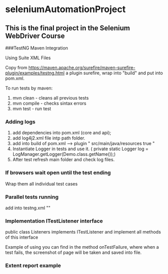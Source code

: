 # seleniumAutomationProject

## This is the final project in the Selenium WebDriver Course





###TestNG Maven Integration

Using Suite XML Files

Copy from https://maven.apache.org/surefire/maven-surefire-plugin/examples/testng.html  a plugin surefire,
wrap into "build"  and put into pom.xml.


To run tests by maven:

1. mvn clean  - cleans all previous tests
2. mvn compile - checks sintax errors
3. mvn test  -  run test


### Adding logs

1. add dependencies into pom.xml (core and api);
2. add log4j2.xml file intp path folder.
3. add into build of pom.xml  --> plugin 
	"<resources>
      <resource>
        <directory>src/main/java/resources</directory>
        <filtering>true</filtering>
      </resource>
     </resources>"
4. Instantiate Logger in tests and use it.  ( private static Logger log = LogManager.getLogger(Demo.class.getName());)
5. After test refresh main folder and check log files.

### If browsers wait open until the test ending

Wrap them all individual test cases

### Parallel tests running
add into testng.xml 
"<suite name="Suite" parallel="tests">"


### Implementation ITestListener interface 

public class Listeners implements ITestListener  and implement all methods of this interface

Example of using  you can find in the method onTestFailure, where when a test fails, the screenshot of page will be taken 
and saved into file.

### Extent report example











